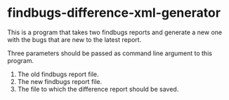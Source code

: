 # findbugs-difference-xml-generator
This is a program that takes two findbugs reports and generate a new one with the bugs that are new to the latest report.

Three parameters should be passed as command line argument to this program.

1. The old findbugs report file.
2. The new findbugs report file.
3. The file to which the difference report should be saved.


